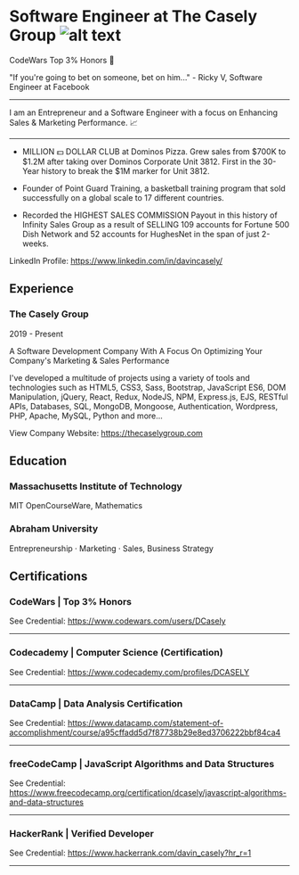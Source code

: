 # Software Engineer at The Casely Group ![alt text](http://thecaselygroup.com/images/logo-white.png)

CodeWars Top 3% Honors 💯

"If you're going to bet on someone, bet on him..." - Ricky V, Software Engineer at Facebook

--------------------------------------------

I am an Entrepreneur and a Software Engineer with a focus on Enhancing Sales & Marketing Performance. 📈

--------------------------------------------

* MILLION 💵  DOLLAR CLUB at Dominos Pizza. Grew sales from $700K to $1.2M after taking over Dominos Corporate Unit 3812. First in the 30-Year history to break the $1M marker for Unit 3812.

* Founder of Point Guard Training, a basketball training program that sold successfully on a global scale to 17 different countries.

* Recorded the HIGHEST SALES COMMISSION Payout in this history of Infinity Sales Group as a result of SELLING 109 accounts for Fortune 500 Dish Network and 52 accounts for HughesNet in the span of just 2-weeks.

LinkedIn Profile: https://www.linkedin.com/in/davincasely/

## Experience

### The Casely Group

2019 - Present

A Software Development Company With A Focus On Optimizing Your Company's Marketing & Sales Performance

I've developed a multitude of projects using a variety of tools and technologies such as HTML5, CSS3, Sass, Bootstrap, JavaScript ES6, DOM Manipulation, jQuery, React, Redux, NodeJS, NPM, Express.js, EJS, RESTful APIs, Databases, SQL, MongoDB, Mongoose, Authentication, Wordpress, PHP, Apache, MySQL, Python and more...

View Company Website: https://thecaselygroup.com

## Education

### Massachusetts Institute of Technology

MIT OpenCourseWare, Mathematics  

### Abraham University

Entrepreneurship · Marketing · Sales, Business Strategy 

## Certifications

### CodeWars | Top 3% Honors

See Credential: https://www.codewars.com/users/DCasely

---

### Codecademy | Computer Science (Certification)

See Credential: https://www.codecademy.com/profiles/DCASELY

---

### DataCamp | Data Analysis Certification

See Credential: https://www.datacamp.com/statement-of-accomplishment/course/a95cffadd5d7f87738b29e8ed3706222bbf84ca4

---

### freeCodeCamp | JavaScript Algorithms and Data Structures

See Credential: https://www.freecodecamp.org/certification/dcasely/javascript-algorithms-and-data-structures

---

### HackerRank | Verified Developer

See Credential: https://www.hackerrank.com/davin_casely?hr_r=1

---
